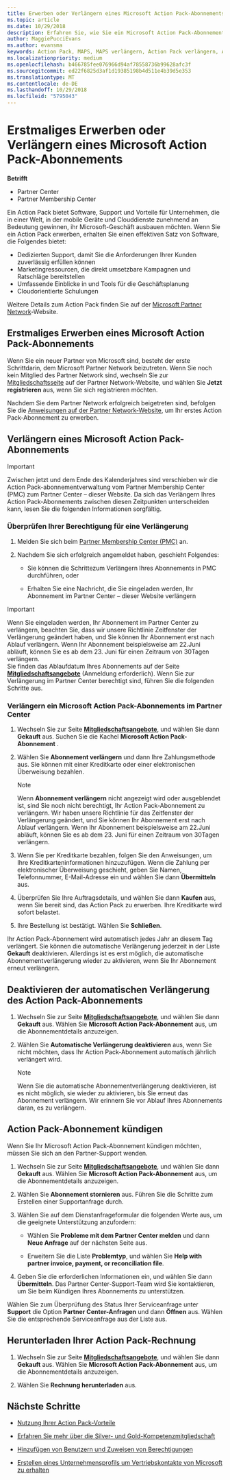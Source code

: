 ```yaml
---
title: Erwerben oder Verlängern eines Microsoft Action Pack-Abonnements | Partner Center
ms.topic: article
ms.date: 10/29/2018
description: Erfahren Sie, wie Sie ein Microsoft Action Pack-Abonnement erhalten, ganz egal, ob Sie es erstmalig erwerben oder verlängern.
author: MaggiePucciEvans
ms.author: evansma
keywords: Action Pack, MAPS, MAPS verlängern, Action Pack verlängern, Action pack erwerben
ms.localizationpriority: medium
ms.openlocfilehash: b466785fee076966d94af78558736b99628afc3f
ms.sourcegitcommit: ed22f6825d3af1d19385198b4d511e4b39d5e353
ms.translationtype: MT
ms.contentlocale: de-DE
ms.lasthandoff: 10/29/2018
ms.locfileid: "5795043"
---
```

# <a name="buy-for-the-first-time-or-renew-a-microsoft-action-pack-subscription"></a>Erstmaliges Erwerben oder Verlängern eines Microsoft Action Pack-Abonnements

**Betrifft**

-  Partner Center
-  Partner Membership Center

Ein Action Pack bietet Software, Support und Vorteile für Unternehmen, die in einer Welt, in der mobile Geräte und Clouddienste zunehmend an Bedeutung gewinnen, ihr Microsoft-Geschäft ausbauen möchten. Wenn Sie ein Action Pack erwerben, erhalten Sie einen effektiven Satz von Software, die Folgendes bietet: 

- Dedizierten Support, damit Sie die Anforderungen Ihrer Kunden zuverlässig erfüllen können 
- Marketingressourcen, die direkt umsetzbare Kampagnen und Ratschläge bereitstellen 
- Umfassende Einblicke in und Tools für die Geschäftsplanung 
- Cloudorientierte Schulungen 

Weitere Details zum Action Pack finden Sie auf der [Microsoft Partner Network](https://partner.microsoft.com/membership/internal-use-software#simple-tab-content-3)-Website.

## <a name="buy-microsoft-action-pack-for-the-first-time"></a>Erstmaliges Erwerben eines Microsoft Action Pack-Abonnements

Wenn Sie ein neuer Partner von Microsoft sind, besteht der erste Schrittdarin, dem Microsoft Partner Network beizutreten. Wenn Sie noch kein Mitglied des Partner Network sind, wechseln Sie zur [Mitgliedschaftsseite](https://partner.microsoft.com/membership) auf der Partner Network-Website, und wählen Sie **Jetzt registrieren** aus, wenn Sie sich registrieren möchten. 

Nachdem Sie dem Partner Network erfolgreich beigetreten sind, befolgen Sie die [Anweisungen auf der Partner Network-Website](https://partner.microsoft.com/membership/action-pack), um Ihr erstes Action Pack-Abonnement zu erwerben. 

## <a name="renew-a-microsoft-action-pack-subscription"></a>Verlängern eines Microsoft Action Pack-Abonnements

>[!IMPORTANT]
>Zwischen jetzt und dem Ende des Kalenderjahres sind verschieben wir die Action Pack-abonnementverwaltung vom Partner Membership Center (PMC) zum Partner Center – dieser Website. Da sich das Verlängern Ihres Action Pack-Abonnements zwischen diesen Zeitpunkten unterscheiden kann, lesen Sie die folgenden Informationen sorgfältig.  

### <a name="check-your-renewal-eligibility"></a>Überprüfen Ihrer Berechtigung für eine Verlängerung

1. Melden Sie sich beim [Partner Membership Center (PMC)](https://partner.microsoft.com/_login?authType=OpenIdConnect) an.

2. Nachdem Sie sich erfolgreich angemeldet haben, geschieht Folgendes:

    - Sie können die Schrittezum Verlängern Ihres Abonnements in PMC durchführen, oder

    - Erhalten Sie eine Nachricht, die Sie eingeladen werden, Ihr Abonnement im Partner Center – dieser Website verlängern

>[!IMPORTANT]
>Wenn Sie eingeladen werden, Ihr Abonnement im Partner Center zu verlängern, beachten Sie, dass wir unsere Richtlinie Zeitfenster der Verlängerung geändert haben, und Sie können Ihr Abonnement erst nach Ablauf verlängern. Wenn Ihr Abonnement beispielsweise am 22.Juni abläuft, können Sie es ab dem 23. Juni für einen Zeitraum von 30Tagen verlängern.       
>Sie finden das Ablaufdatum Ihres Abonnements auf der Seite [**Mitgliedschaftsangebote**](https://partnercenter.microsoft.com/pcv/partnership/offers) (Anmeldung erforderlich). Wenn Sie zur Verlängerung im Partner Center berechtigt sind, führen Sie die folgenden Schritte aus.  



### <a name="to-renew-a-microsoft-action-pack-subscription-in-the-partner-center"></a>Verlängern ein Microsoft Action Pack-Abonnements im Partner Center

1. Wechseln Sie zur Seite [**Mitgliedschaftsangebote**](https://partnercenter.microsoft.com/pcv/partnership/offers), und wählen Sie dann **Gekauft** aus. Suchen Sie die Kachel **Microsoft Action Pack-Abonnement** .  

2. Wählen Sie **Abonnement verlängern** und dann Ihre Zahlungsmethode aus. Sie können mit einer Kreditkarte oder einer elektronischen Überweisung bezahlen.

    >[!NOTE]
    >Wenn **Abonnement verlängern** nicht angezeigt wird oder ausgeblendet ist, sind Sie noch nicht berechtigt, Ihr Action Pack-Abonnement zu verlängern. Wir haben unsere Richtlinie für das Zeitfenster der Verlängerung geändert, und Sie können Ihr Abonnement erst nach Ablauf verlängern. Wenn Ihr Abonnement beispielsweise am 22.Juni abläuft, können Sie es ab dem 23. Juni für einen Zeitraum von 30Tagen verlängern.  

3. Wenn Sie per Kreditkarte bezahlen, folgen Sie den Anweisungen, um Ihre Kreditkarteninformationen hinzuzufügen. Wenn die Zahlung per elektronischer Überweisung geschieht, geben Sie Namen, Telefonnummer, E-Mail-Adresse ein und wählen Sie dann **Übermitteln** aus. 
     
4. Überprüfen Sie Ihre Auftragsdetails, und wählen Sie dann **Kaufen** aus, wenn Sie bereit sind, das Action Pack zu erwerben. Ihre Kreditkarte wird sofort belastet.

5. Ihre Bestellung ist bestätigt. Wählen Sie **Schließen**.

Ihr Action Pack-Abonnement wird automatisch jedes Jahr an diesem Tag verlängert. Sie können die automatische Verlängerung jederzeit in der Liste **Gekauft** deaktivieren. Allerdings ist es erst möglich, die automatische Abonnementverlängerung wieder zu aktivieren, wenn Sie Ihr Abonnement erneut verlängern. 


## <a name="turn-off-automatic-action-pack-subscription-renewal"></a>Deaktivieren der automatischen Verlängerung des Action Pack-Abonnements

1. Wechseln Sie zur Seite [**Mitgliedschaftsangebote**](https://partnercenter.microsoft.com/pcv/partnership/offers), und wählen Sie dann **Gekauft** aus. Wählen Sie **Microsoft Action Pack-Abonnement** aus, um die Abonnementdetails anzuzeigen. 

2. Wählen Sie **Automatische Verlängerung deaktivieren** aus, wenn Sie nicht möchten, dass Ihr Action Pack-Abonnement automatisch jährlich verlängert wird. 

    >[!NOTE]
    >Wenn Sie die automatische Abonnementverlängerung deaktivieren, ist es nicht möglich, sie wieder zu aktivieren, bis Sie erneut das Abonnement verlängern. Wir erinnern Sie vor Ablauf Ihres Abonnements daran, es zu verlängern.


## <a name="cancel-your-action-pack-subscription"></a>Action Pack-Abonnement kündigen

Wenn Sie Ihr Microsoft Action Pack-Abonnement kündigen möchten, müssen Sie sich an den Partner-Support wenden.

1. Wechseln Sie zur Seite [**Mitgliedschaftsangebote**](https://partnercenter.microsoft.com/pcv/partnership/offers), und wählen Sie dann **Gekauft** aus. Wählen Sie **Microsoft Action Pack-Abonnement** aus, um die Abonnementdetails anzuzeigen. 

3. Wählen Sie **Abonnement stornieren** aus. Führen Sie die Schritte zum Erstellen einer Supportanfrage durch. 

4. Wählen Sie auf dem Dienstanfrageformular die folgenden Werte aus, um die geeignete Unterstützung anzufordern:

    -  Wählen Sie **Probleme mit dem Partner Center melden** und dann **Neue Anfrage** auf der nächsten Seite aus.

    -  Erweitern Sie die Liste **Problemtyp**, und wählen Sie **Help with partner invoice, payment, or reconciliation file**. 

5. Geben Sie die erforderlichen Informationen ein, und wählen Sie dann **Übermitteln**. Das Partner Center-Support-Team wird Sie kontaktieren, um Sie beim Kündigen Ihres Abonnements zu unterstützen.

Wählen Sie zum Überprüfung des Status Ihrer Serviceanfrage unter **Support** die Option **Partner Center-Anfragen** und dann **Öffnen** aus. Wählen Sie die entsprechende Serviceanfrage aus der Liste aus.  

## <a name="download-your-action-pack-invoice"></a>Herunterladen Ihrer Action Pack-Rechnung

1. Wechseln Sie zur Seite [**Mitgliedschaftsangebote**](https://partnercenter.microsoft.com/pcv/partnership/offers), und wählen Sie dann **Gekauft** aus. Wählen Sie **Microsoft Action Pack-Abonnement** aus, um die Abonnementdetails anzuzeigen. 

3. Wählen Sie **Rechnung herunterladen** aus.
 
## <a name="next-steps"></a>Nächste Schritte

-   [Nutzung Ihrer Action Pack-Vorteile](manage-your-partner-network-benefits.md)

-   [Erfahren Sie mehr über die Silver- und Gold-Kompetenzmitgliedschaft](https://partner.microsoft.com/membership/internal-use-software#simple-tab-content-2)

-   [Hinzufügen von Benutzern und Zuweisen von Berechtigungen](create-user-accounts-and-set-permissions.md)

-   [Erstellen eines Unternehmensprofils um Vertriebskontakte von Microsoft zu erhalten](create-a-marketing-profile.md)




